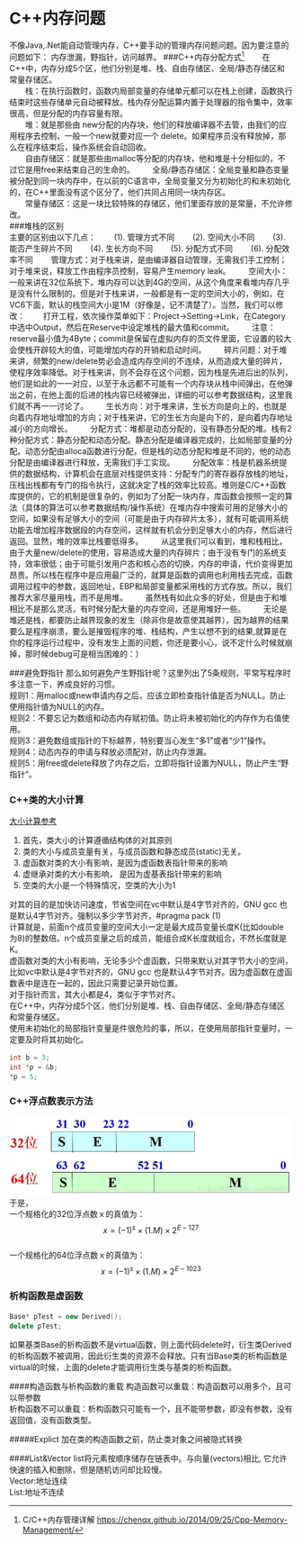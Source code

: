 # C++内存问题

不像Java,.Net能自动管理内存，C++要手动的管理内存问题问题。因为要注意的问题如下： 内存泄漏，野指针，访问越界。
###C++内存分配方式[^1]
　　在C++中，内存分成5个区，他们分别是堆、栈、自由存储区、全局/静态存储区和常量存储区。   
　　栈：在执行函数时，函数内局部变量的存储单元都可以在栈上创建，函数执行结束时这些存储单元自动被释放。栈内存分配运算内置于处理器的指令集中，效率很高，但是分配的内存容量有限。  
　　堆：就是那些由 new分配的内存块，他们的释放编译器不去管，由我们的应用程序去控制，一般一个new就要对应一个 delete。如果程序员没有释放掉，那么在程序结束后，操作系统会自动回收。   
　　自由存储区：就是那些由malloc等分配的内存块，他和堆是十分相似的，不过它是用free来结束自己的生命的。
　　全局/静态存储区：全局变量和静态变量被分配到同一块内存中，在以前的C语言中，全局变量又分为初始化的和未初始化的，在C++里面没有这个区分了，他们共同占用同一块内存区。  
　　常量存储区：这是一块比较特殊的存储区，他们里面存放的是常量，不允许修改。   
###堆栈的区别  
主要的区别由以下几点：
　　(1). 管理方式不同
　　(2). 空间大小不同
　　(3). 能否产生碎片不同
　　(4). 生长方向不同
　　(5). 分配方式不同
　　(6). 分配效率不同
　　管理方式：对于栈来讲，是由编译器自动管理，无需我们手工控制；对于堆来说，释放工作由程序员控制，容易产生memory leak。
　　空间大小：一般来讲在32位系统下，堆内存可以达到4G的空间，从这个角度来看堆内存几乎是没有什么限制的。但是对于栈来讲，一般都是有一定的空间大小的，例如，在VC6下面，默认的栈空间大小是1M（好像是，记不清楚了）。当然，我们可以修改：
　　打开工程，依次操作菜单如下：Project->Setting->Link，在Category 中选中Output，然后在Reserve中设定堆栈的最大值和commit。
　　注意：reserve最小值为4Byte；commit是保留在虚拟内存的页文件里面，它设置的较大会使栈开辟较大的值，可能增加内存的开销和启动时间。
　　碎片问题：对于堆来讲，频繁的new/delete势必会造成内存空间的不连续，从而造成大量的碎片，使程序效率降低。对于栈来讲，则不会存在这个问题，因为栈是先进后出的队列，他们是如此的一一对应，以至于永远都不可能有一个内存块从栈中间弹出，在他弹出之前，在他上面的后进的栈内容已经被弹出，详细的可以参考数据结构，这里我们就不再一一讨论了。
　　生长方向：对于堆来讲，生长方向是向上的，也就是向着内存地址增加的方向；对于栈来讲，它的生长方向是向下的，是向着内存地址减小的方向增长。
　　分配方式：堆都是动态分配的，没有静态分配的堆。栈有2种分配方式：静态分配和动态分配。静态分配是编译器完成的，比如局部变量的分配。动态分配由alloca函数进行分配，但是栈的动态分配和堆是不同的，他的动态分配是由编译器进行释放，无需我们手工实现。
　　分配效率：栈是机器系统提供的数据结构，计算机会在底层对栈提供支持：分配专门的寄存器存放栈的地址，压栈出栈都有专门的指令执行，这就决定了栈的效率比较高。堆则是C/C++函数库提供的，它的机制是很复杂的，例如为了分配一块内存，库函数会按照一定的算法（具体的算法可以参考数据结构/操作系统）在堆内存中搜索可用的足够大小的空间，如果没有足够大小的空间（可能是由于内存碎片太多），就有可能调用系统功能去增加程序数据段的内存空间，这样就有机会分到足够大小的内存，然后进行返回。显然，堆的效率比栈要低得多。
　　从这里我们可以看到，堆和栈相比，由于大量new/delete的使用，容易造成大量的内存碎片；由于没有专门的系统支持，效率很低；由于可能引发用户态和核心态的切换，内存的申请，代价变得更加昂贵。所以栈在程序中是应用最广泛的，就算是函数的调用也利用栈去完成，函数调用过程中的参数，返回地址，EBP和局部变量都采用栈的方式存放。所以，我们推荐大家尽量用栈，而不是用堆。
　　虽然栈有如此众多的好处，但是由于和堆相比不是那么灵活，有时候分配大量的内存空间，还是用堆好一些。
　　无论是堆还是栈，都要防止越界现象的发生（除非你是故意使其越界），因为越界的结果要么是程序崩溃，要么是摧毁程序的堆、栈结构，产生以想不到的结果,就算是在你的程序运行过程中，没有发生上面的问题，你还是要小心，说不定什么时候就崩掉，那时候debug可是相当困难的：）  

###避免野指针
那么如何避免产生野指针呢？这里列出了5条规则，平常写程序时多注意一下，养成良好的习惯。  
规则1：用malloc或new申请内存之后，应该立即检查指针值是否为NULL。防止使用指针值为NULL的内存。  
规则2：不要忘记为数组和动态内存赋初值。防止将未被初始化的内存作为右值使用。   
规则3：避免数组或指针的下标越界，特别要当心发生“多1”或者“少1”操作。  
规则4：动态内存的申请与释放必须配对，防止内存泄漏。  
规则5：用free或delete释放了内存之后，立即将指针设置为NULL，防止产生“野指针”。  

### C++类的大小计算

[大小计算参考](https://blog.csdn.net/fengxinlinux/article/details/72836199)  
 1. 首先，类大小的计算遵循结构体的对其原则  
 2. 类的大小与成员变量有关，与成员函数和静态成员\(static\)无关。  
 3. 虚函数对类的大小有影响，是因为虚函数表指针带来的影响  
 4. 虚继承对类的大小有影响， 是因为虚基表指针带来的影响  
 5. 空类的大小是一个特殊情况，空类的大小为1

对其的目的是加快访问速度，节省空间在vc中默认是4字节对齐的，GNU gcc 也是默认4字节对齐。强制以多少字节对齐，\#pragma pack \(1\)  
计算就是，前面n个成员变量的空间大小一定是最大成员变量长度K\(比如double 为8\)的整数倍。n个成员变量之后的成员，能组合成K长度就组合，不然长度就是K。  
虚函数对类的大小有影响，无论多少个虚函数，只带来默认对其字节大小的空间，比如vc中默认是4字节对齐的，GNU gcc 也是默认4字节对齐。因为虚函数在虚函数表中是连在一起的，因此只需要记录开始位置。  
对于指针而言，其大小都是4，类似于字节对齐。  
在C++中，内存分成5个区，他们分别是堆、栈、自由存储区、全局/静态存储区和常量存储区。  
使用未初始化的局部指针变量是件很危险的事，所以，在使用局部指针变量时，一定要及时将其初始化。

```cpp
int b = 3;
int *p = &b;
*p = 5;
```

### C++浮点数表示方法

![](/assets/Float_represent.png)  
于是，  
一个规格化的32位浮点数ｘ的真值为：  
$$x=(-1)^s\times(1.M)\times2^{E-127}$$  
一个规格化的64位浮点数ｘ的真值为：  
$$x=(-1)^s\times(1.M)\times2^{E-1023}$$

### 析构函数是虚函数

```cpp
Base* pTest = new Derived();
delete pTest;
```

如果基类Base的析构函数不是virtual函数，则上面代码delete时，衍生类Derived的析构函数不被调用，因此衍生类的资源不会释放。只有当Base类的析构函数是virtual的时候，上面的delete才能调用衍生类与基类的析构函数。  

####构造函数与析构函数的重载
构造函数可以重载：构造函数可以用多个，且可以带参数  
析构函数不可以重载：析构函数只可能有一个，且不能带参数，即没有参数，没有返回值，没有函数类型。  

#####Explict
加在类的构造函数之前，防止类对象之间被隐式转换  

####List&Vector
list将元素按顺序储存在链表中。与向量(vectors)相比, 它允许快速的插入和删除，但是随机访问却比较慢。  
Vector:地址连续   
List:地址不连续  

[^1]: C/C++内存管理详解  https://chenqx.github.io/2014/09/25/Cpp-Memory-Management/